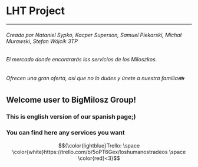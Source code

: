 # LHT Project
___
###### Creado por Nataniel Sypko, Kacper Superson, Samuel Piekarski, Michał Murawski, Stefan Wójcik 3TP
###### El mercado donde encontrarás los servicios de los Miloszkos.
###### Ofrecen una gran oferta, así que no lo dudes y únete a nuestra familia👪

## Welcome user to BigMilosz Group!
### This is english version of our spanish page;)
### You can find here any services you want 


$${\color{lightblue}Trello: \space \color{white}https://trello.com/b/5oPT6Gex/loshumanostradeos \space \color{red}<3}$$
